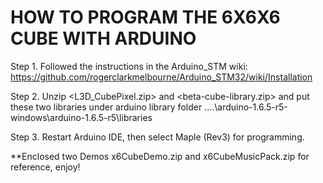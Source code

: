 # HOW TO PROGRAM THE 6X6X6 CUBE WITH ARDUINO

Step 1.     Followed the instructions in the Arduino_STM wiki: https://github.com/rogerclarkmelbourne/Arduino_STM32/wiki/Installation

Step 2. 	  Unzip <L3D_CubePixel.zip> and <beta-cube-library.zip> and put these two libraries under arduino library folder  ..\..\arduino-1.6.5-r5-windows\arduino-1.6.5-r5\libraries

Step 3.        Restart Arduino IDE, then select Maple (Rev3) for programming.

**Enclosed two Demos x6CubeDemo.zip and x6CubeMusicPack.zip for reference, enjoy!
